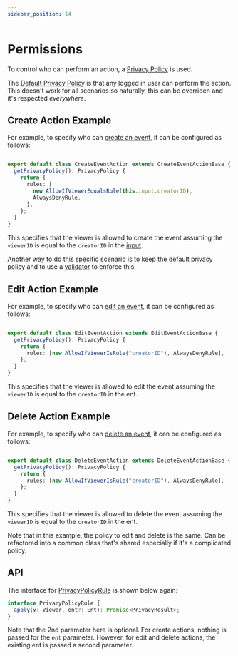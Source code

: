 ```yaml
---
sidebar_position: 14
---
```


# Permissions

To control who can perform an action, a [Privacy Policy](/docs/core-concepts/privacy-policy) is used.

The [Default Privacy Policy](/docs/actions/action#default-privacy-policy) is that any logged in user can perform the action. This doesn't work for all scenarios so naturally, this can be overriden and it's respected *everywhere*.

## Create Action Example

For example, to specify who can [create an event](/docs/actions/create-action), it can be configured as follows:

```ts title="src/ent/event/actions/create_event_action.ts"

export default class CreateEventAction extends CreateEventActionBase {
  getPrivacyPolicy(): PrivacyPolicy {
    return {
      rules: [
        new AllowIfViewerEqualsRule(this.input.creatorID),
        AlwaysDenyRule,
      ],
    };
  }
}
```

This specifies that the viewer is allowed to create the event assuming the `viewerID` is equal to the `creatorID` in the [input](/docs/actions/input).

Another way to do this specific scenario is to keep the default privacy policy and to use a [validator](/docs/actions/validators) to enforce this.

## Edit Action Example

For example, to specify who can [edit an event](/docs/actions/edit-action), it can be configured as follows:

```ts title="src/ent/event/actions/edit_event_action.ts"

export default class EditEventAction extends EditEventActionBase {
  getPrivacyPolicy(): PrivacyPolicy {
    return {
      rules: [new AllowIfViewerIsRule("creatorID"), AlwaysDenyRule],
    };
  }
}
```

This specifies that the viewer is allowed to edit the event assuming the `viewerID` is equal to the `creatorID` in the ent.

## Delete Action Example

For example, to specify who can [delete an event](/docs/actions/delete-action), it can be configured as follows:

```ts title="src/ent/event/actions/delete_event_action.ts"

export default class DeleteEventAction extends DeleteEventActionBase {
  getPrivacyPolicy(): PrivacyPolicy {
    return {
      rules: [new AllowIfViewerIsRule("creatorID"), AlwaysDenyRule],
    };
  }
}
```

This specifies that the viewer is allowed to delete the event assuming the `viewerID` is equal to the `creatorID` in the ent.

Note that in this example, the policy to edit and delete is the same. Can be refactored into a common class that's shared especially if it's a complicated policy.

## API

The interface for [PrivacyPolicyRule](/docs/core-concepts/privacy-policy#privacypolicyrule) is shown below again:

```ts
interface PrivacyPolicyRule {
  apply(v: Viewer, ent?: Ent): Promise<PrivacyResult>;
}
```

Note that the 2nd parameter here is optional. For create actions, nothing is passed for the `ent` parameter. However, for edit and delete actions, the existing ent is passed a second parameter.
